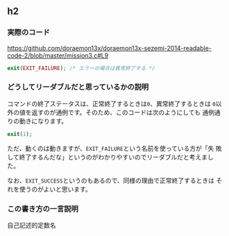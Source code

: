 ## h2

### 実際のコード

https://github.com/doraemon13x/doraemon13x-sezemi-2014-readable-code-2/blob/master/mission3.c#L9

```php
exit(EXIT_FAILURE); /* エラーの場合は異常終了する */
```

### どうしてリーダブルだと思っているかの説明

コマンドの終了ステータスは、正常終了するときは`0`、異常終了するときは
`0`以外の値を返すのが通例です。そのため、このコードは次のようにしても
通例通りの動きになります。

```php
exit(1);
```

ただ、動くのは動きますが、`EXIT_FAILURE`という名前を使っている方が「失
敗して終了するんだな」というのがわかりやすいのでリーダブルだと考えまし
た。

なお、`EXIT_SUCCESS`というのもあるので、同様の理由で正常終了するときは
それを使うのがよいと思います。

### この書き方の一言説明

自己記述的定数名
